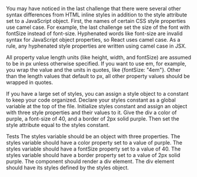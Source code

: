 You may have noticed in the last challenge that there were several other syntax differences from HTML inline styles in addition to the style attribute set to a JavaScript object. First, the names of certain CSS style properties use camel case. For example, the last challenge set the size of the font with fontSize instead of font-size. Hyphenated words like font-size are invalid syntax for JavaScript object properties, so React uses camel case. As a rule, any hyphenated style properties are written using camel case in JSX.

All property value length units (like height, width, and fontSize) are assumed to be in px unless otherwise specified. If you want to use em, for example, you wrap the value and the units in quotes, like {fontSize: "4em"}. Other than the length values that default to px, all other property values should be wrapped in quotes.

If you have a large set of styles, you can assign a style object to a constant to keep your code organized. Declare your styles constant as a global variable at the top of the file. Initialize styles constant and assign an object with three style properties and their values to it. Give the div a color of purple, a font-size of 40, and a border of 2px solid purple. Then set the style attribute equal to the styles constant.

Tests
The styles variable should be an object with three properties.
The styles variable should have a color property set to a value of purple.
The styles variable should have a fontSize property set to a value of 40.
The styles variable should have a border property set to a value of 2px solid purple.
The component should render a div element.
The div element should have its styles defined by the styles object.